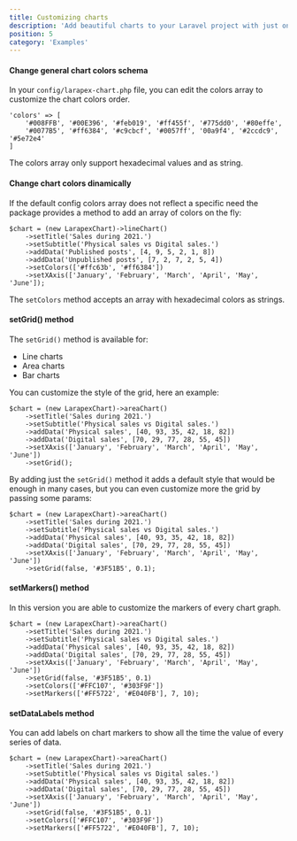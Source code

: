 ```yaml
---
title: Customizing charts
description: 'Add beautiful charts to your Laravel project with just one facade.'
position: 5
category: 'Examples'
---
```


#### Change general chart colors schema

In your `config/larapex-chart.php` file, you can edit the colors array to customize the chart colors order.

```php[config/larapex-charts.php]
'colors' => [
    '#008FFB', '#00E396', '#feb019', '#ff455f', '#775dd0', '#80effe',
    '#0077B5', '#ff6384', '#c9cbcf', '#0057ff', '00a9f4', '#2ccdc9', '#5e72e4'
]
```

<alert type="danger">

The colors array only support hexadecimal values and as string.

</alert>

#### Change chart colors dinamically

If the default config colors array does not reflect a specific need the package provides a method to add an array of colors on the fly:

```php[php]
$chart = (new LarapexChart)->lineChart()
    ->setTitle('Sales during 2021.')
    ->setSubtitle('Physical sales vs Digital sales.')
    ->addData('Published posts', [4, 9, 5, 2, 1, 8])
    ->addData('Unpublished posts', [7, 2, 7, 2, 5, 4])
    ->setColors(['#ffc63b', '#ff6384'])
    ->setXAxis(['January', 'February', 'March', 'April', 'May', 'June']);
```

<custom-line-chart></custom-line-chart>

The `setColors` method accepts an array with hexadecimal colors as strings.

#### setGrid() method

The `setGrid()` method is available for:

* Line charts
* Area charts
* Bar charts

You can customize the style of the grid, here an example:

```php[php]
$chart = (new LarapexChart)->areaChart()
    ->setTitle('Sales during 2021.')
    ->setSubtitle('Physical sales vs Digital sales.')
    ->addData('Physical sales', [40, 93, 35, 42, 18, 82])
    ->addData('Digital sales', [70, 29, 77, 28, 55, 45])
    ->setXAxis(['January', 'February', 'March', 'April', 'May', 'June'])
    ->setGrid();
```

<custom-first-area-chart></custom-first-area-chart>

By adding just the `setGrid()` method it adds a default style that would be enough in many cases, but you can even customize more the grid by passing some params:

```php[php]
$chart = (new LarapexChart)->areaChart()
    ->setTitle('Sales during 2021.')
    ->setSubtitle('Physical sales vs Digital sales.')
    ->addData('Physical sales', [40, 93, 35, 42, 18, 82])
    ->addData('Digital sales', [70, 29, 77, 28, 55, 45])
    ->setXAxis(['January', 'February', 'March', 'April', 'May', 'June'])
    ->setGrid(false, '#3F51B5', 0.1);
```

<custom-second-area-chart></custom-second-area-chart>

#### setMarkers() method

In this version you are able to customize the markers of every chart graph.

```php[php]
$chart = (new LarapexChart)->areaChart()
    ->setTitle('Sales during 2021.')
    ->setSubtitle('Physical sales vs Digital sales.')
    ->addData('Physical sales', [40, 93, 35, 42, 18, 82])
    ->addData('Digital sales', [70, 29, 77, 28, 55, 45])
    ->setXAxis(['January', 'February', 'March', 'April', 'May', 'June'])
    ->setGrid(false, '#3F51B5', 0.1)
    ->setColors(['#FFC107', '#303F9F'])
    ->setMarkers(['#FF5722', '#E040FB'], 7, 10);
```

<custom-third-area-chart></custom-third-area-chart>

#### setDataLabels method

You can add labels on chart markers to show all the time the value of every series of data.

```php[php]
$chart = (new LarapexChart)->areaChart()
    ->setTitle('Sales during 2021.')
    ->setSubtitle('Physical sales vs Digital sales.')
    ->addData('Physical sales', [40, 93, 35, 42, 18, 82])
    ->addData('Digital sales', [70, 29, 77, 28, 55, 45])
    ->setXAxis(['January', 'February', 'March', 'April', 'May', 'June'])
    ->setGrid(false, '#3F51B5', 0.1)
    ->setColors(['#FFC107', '#303F9F'])
    ->setMarkers(['#FF5722', '#E040FB'], 7, 10);
```

<custom-fourth-area-chart></custom-fourth-area-chart>